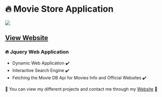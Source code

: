 # 🔥 Movie Store Application

![](https://github.com/KariimAlii/Movie-App-Jquery/blob/main/MovieApp.gif)

## [View Website](https://movieapp-ka.vercel.app/)
### 🔥 Jquery Web Application

- Dynamic Web Application ✔️
- Interactive Search Engine ✔️
- Fetching the Movie DB Api for Movies Info and Official Websites ✔️

💙 You can view my different projects and contact me through my [Website](https://karimali.vercel.app/) 💙

